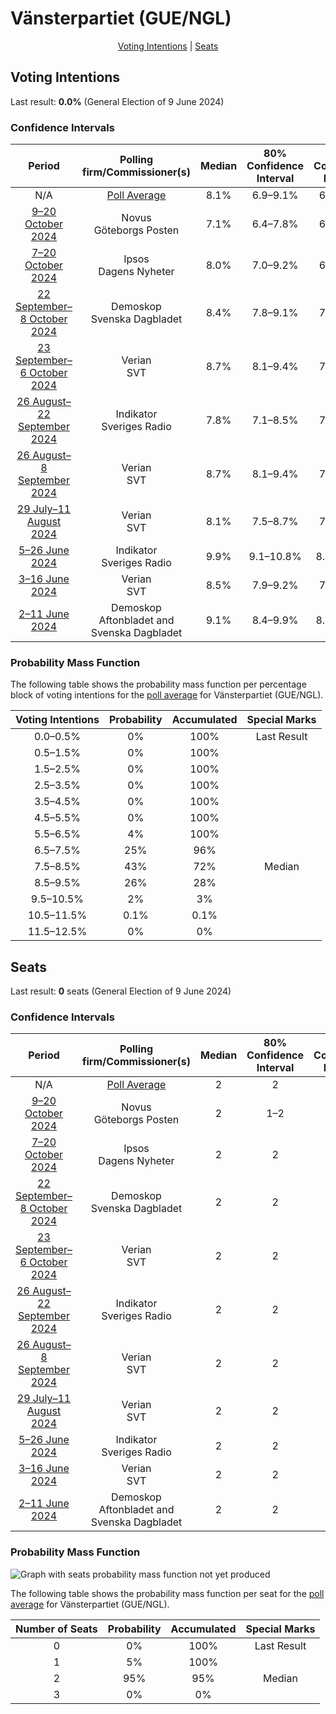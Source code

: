 # Vänsterpartiet (GUE/NGL)

<p align="center"><a href="#voting-intentions">Voting Intentions</a> | <a href="#seats">Seats</a></p>

## Voting Intentions

Last result: **0.0%** (General Election of 9 June 2024)

### Confidence Intervals

| Period     | Polling firm/Commissioner(s) | Median | 80% Confidence Interval | 90% Confidence Interval | 95% Confidence Interval | 99% Confidence Interval |
|:----------:|:----------------:|:-----------:|:-----------------------:|:-----------------------:|:-----------------------:|:-----------------------:|
| N/A | [Poll Average](average.html) | 8.1% | 6.9–9.1% | 6.7–9.3% | 6.4–9.6% | 6.0–10.0% |
| [9–20 October 2024](2024-10-20-Novus.html) | Novus <br> Göteborgs Posten | 7.1% | 6.4–7.8% | 6.2–8.1% | 6.1–8.3% | 5.8–8.6% |
| [7–20 October 2024](2024-10-20-Ipsos.html) | Ipsos <br> Dagens Nyheter | 8.0% | 7.0–9.2% | 6.7–9.5% | 6.4–9.8% | 6.0–10.4% |
| [22 September–8 October 2024](2024-10-08-Demoskop.html) | Demoskop <br> Svenska Dagbladet | 8.4% | 7.8–9.1% | 7.6–9.4% | 7.4–9.5% | 7.1–9.9% |
| [23 September–6 October 2024](2024-10-06-Verian.html) | Verian <br> SVT | 8.7% | 8.1–9.4% | 7.9–9.6% | 7.7–9.8% | 7.5–10.1% |
| [26 August–22 September 2024](2024-09-22-Indikator.html) | Indikator <br> Sveriges Radio | 7.8% | 7.1–8.5% | 7.0–8.7% | 6.8–8.9% | 6.5–9.3% |
| [26 August–8 September 2024](2024-09-08-Verian.html) | Verian <br> SVT | 8.7% | 8.1–9.4% | 7.9–9.6% | 7.8–9.7% | 7.5–10.1% |
| [29 July–11 August 2024](2024-08-11-Verian.html) | Verian <br> SVT | 8.1% | 7.5–8.7% | 7.3–8.9% | 7.2–9.1% | 6.9–9.4% |
| [5–26 June 2024](2024-06-26-Indikator.html) | Indikator <br> Sveriges Radio | 9.9% | 9.1–10.8% | 8.9–11.1% | 8.7–11.3% | 8.3–11.7% |
| [3–16 June 2024](2024-06-16-Verian.html) | Verian <br> SVT | 8.5% | 7.9–9.2% | 7.7–9.3% | 7.6–9.5% | 7.3–9.8% |
| [2–11 June 2024](2024-06-11-Demoskop.html) | Demoskop <br> Aftonbladet and Svenska Dagbladet | 9.1% | 8.4–9.9% | 8.2–10.1% | 8.0–10.3% | 7.7–10.7% |

### Probability Mass Function

The following table shows the probability mass function per percentage block of voting intentions for the [poll average](average.html) for Vänsterpartiet (GUE/NGL).

| Voting Intentions | Probability | Accumulated | Special Marks |
|:-----------------:|:-----------:|:-----------:|:-------------:|
| 0.0–0.5% | 0% | 100% | Last Result |
| 0.5–1.5% | 0% | 100% |  |
| 1.5–2.5% | 0% | 100% |  |
| 2.5–3.5% | 0% | 100% |  |
| 3.5–4.5% | 0% | 100% |  |
| 4.5–5.5% | 0% | 100% |  |
| 5.5–6.5% | 4% | 100% |  |
| 6.5–7.5% | 25% | 96% |  |
| 7.5–8.5% | 43% | 72% | Median |
| 8.5–9.5% | 26% | 28% |  |
| 9.5–10.5% | 2% | 3% |  |
| 10.5–11.5% | 0.1% | 0.1% |  |
| 11.5–12.5% | 0% | 0% |  |


## Seats

Last result: **0** seats (General Election of 9 June 2024)

### Confidence Intervals

| Period     | Polling firm/Commissioner(s) | Median | 80% Confidence Interval | 90% Confidence Interval | 95% Confidence Interval | 99% Confidence Interval |
|:----------:|:----------------:|:------:|:-----------------------:|:-----------------------:|:-----------------------:|:-----------------------:|
| N/A | [Poll Average](average.html) | 2 | 2 | 2 | 1–2 | 1–2 |
| [9–20 October 2024](2024-10-20-Novus.html) | Novus <br> Göteborgs Posten | 2 | 1–2 | 1–2 | 1–2 | 1–2 |
| [7–20 October 2024](2024-10-20-Ipsos.html) | Ipsos <br> Dagens Nyheter | 2 | 2 | 2 | 1–2 | 1–2 |
| [22 September–8 October 2024](2024-10-08-Demoskop.html) | Demoskop <br> Svenska Dagbladet | 2 | 2 | 2 | 2 | 2 |
| [23 September–6 October 2024](2024-10-06-Verian.html) | Verian <br> SVT | 2 | 2 | 2 | 2 | 2 |
| [26 August–22 September 2024](2024-09-22-Indikator.html) | Indikator <br> Sveriges Radio | 2 | 2 | 2 | 2 | 1–2 |
| [26 August–8 September 2024](2024-09-08-Verian.html) | Verian <br> SVT | 2 | 2 | 2 | 2 | 2 |
| [29 July–11 August 2024](2024-08-11-Verian.html) | Verian <br> SVT | 2 | 2 | 2 | 2 | 2 |
| [5–26 June 2024](2024-06-26-Indikator.html) | Indikator <br> Sveriges Radio | 2 | 2 | 2–3 | 2–3 | 2–3 |
| [3–16 June 2024](2024-06-16-Verian.html) | Verian <br> SVT | 2 | 2 | 2 | 2 | 2 |
| [2–11 June 2024](2024-06-11-Demoskop.html) | Demoskop <br> Aftonbladet and Svenska Dagbladet | 2 | 2 | 2 | 2 | 2–3 |

### Probability Mass Function

![Graph with seats probability mass function not yet produced](average-seats-pmf-vänsterpartietguengl.png "Seats Probability Mass Function")

The following table shows the probability mass function per seat for the [poll average](average.html) for Vänsterpartiet (GUE/NGL).

| Number of Seats | Probability | Accumulated | Special Marks |
|:---------------:|:-----------:|:-----------:|:-------------:|
| 0 | 0% | 100% | Last Result |
| 1 | 5% | 100% |  |
| 2 | 95% | 95% | Median |
| 3 | 0% | 0% |  |


